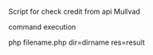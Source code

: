 Script for check credit from api Mullvad


command execution

php filename.php dir=dirname res=result
